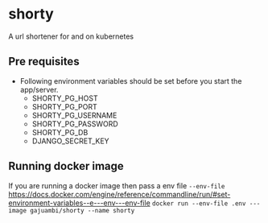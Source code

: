 # shorty

A url shortener for and on kubernetes
## Pre requisites
- Following environment variables should be set before you start the app/server.
    - SHORTY_PG_HOST
    - SHORTY_PG_PORT
    - SHORTY_PG_USERNAME
    - SHORTY_PG_PASSWORD
    - SHORTY_PG_DB
    - DJANGO_SECRET_KEY
## Running docker image
If you are running a docker image then pass a env file `--env-file`
https://docs.docker.com/engine/reference/commandline/run/#set-environment-variables--e---env---env-file
`docker run --env-file .env ---image gajuambi/shorty --name shorty`
